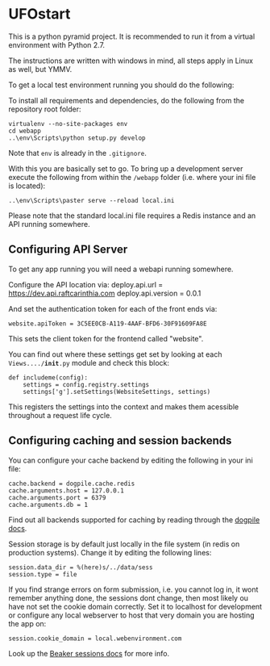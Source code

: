 UFOstart
========

This is a python pyramid project. It is recommended to run it from a virtual environment with Python 2.7.

The instructions are written with windows in mind, all steps apply in Linux as well, but YMMV.

To get a local test environment running you should do the following:


To install all requirements and dependencies, do the following from the repository root folder:

    virtualenv --no-site-packages env
    cd webapp
    ..\env\Scripts\python setup.py develop

Note that <code>env</code> is already in the <code>.gitignore</code>.

With this you are basically set to go.
To bring up a development server execute the following from within the <code>/webapp</code> folder (i.e. where your ini file is located):

    ..\env\Scripts\paster serve --reload local.ini

Please note that the standard local.ini file requires a Redis instance and an API running somewhere.


Configuring API Server
----------------------------------------

To get any app running you will need a webapi running somewhere.

Configure the API location via:
    deploy.api.url = https://dev.api.raftcarinthia.com
    deploy.api.version = 0.0.1

And set the authentication token for each of the front ends via:

    website.apiToken = 3C5EE0CB-A119-4AAF-BFD6-30F91609FA8E

This sets the client token for the frontend called "website".


You can find out where these settings get set by looking at each <code>Views..../__init__.py</code> module and check this block:

    def includeme(config):
        settings = config.registry.settings
        settings['g'].setSettings(WebsiteSettings, settings)

This registers the settings into the context and makes them acessible throughout a request life cycle.




Configuring caching and session backends
----------------------------------------

You can configure your cache backend by editing the following in your ini file:

    cache.backend = dogpile.cache.redis
    cache.arguments.host = 127.0.0.1
    cache.arguments.port = 6379
    cache.arguments.db = 1

Find out all backends supported for caching by reading through the <a href="http://dogpilecache.readthedocs.org/en/latest/">dogpile docs</a>.

Session storage is by default just locally in the file system (in redis on production systems). Change it by editing the following lines:

    session.data_dir = %(here)s/../data/sess
    session.type = file


If you find strange errors on form submission, i.e. you cannot log in, it wont remember anything done, the sessions dont change, then most likely ou have not set the cookie domain correctly.
Set it to localhost for development or configure any local webserver to host that very domain you are hosting the app on:

    session.cookie_domain = local.webenvironment.com

Look up the <a href="http://beaker.readthedocs.org/en/latest/sessions.html">Beaker sessions docs</a> for more info.


